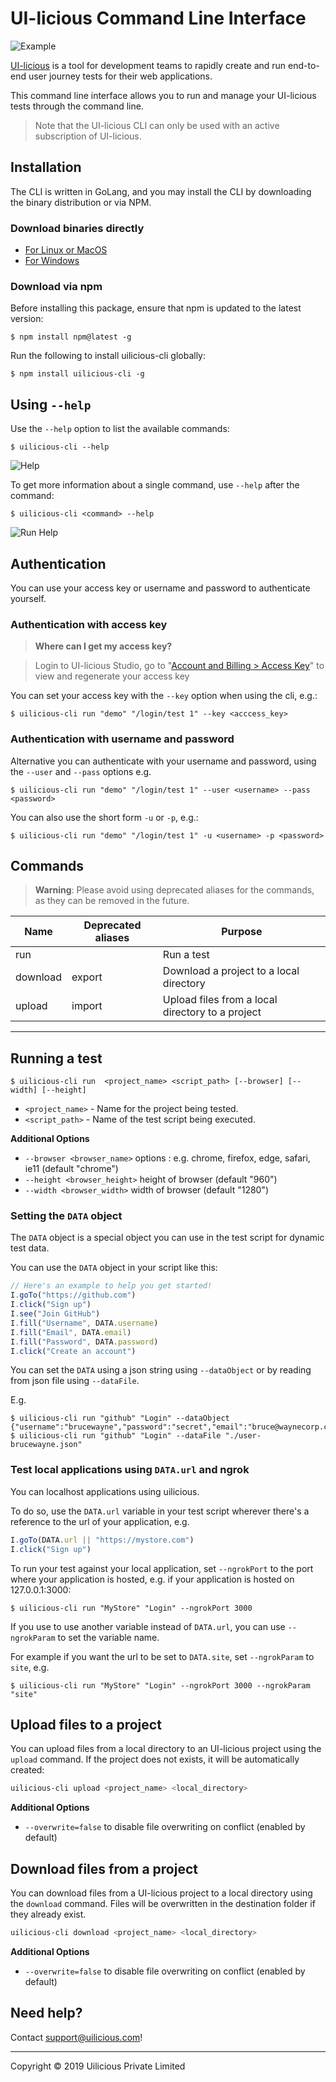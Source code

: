 # UI-licious Command Line Interface

![Example](readme-img/uilicious-cli-run-example.png)

[UI-licious](https://uilicious.com) is a tool for development teams to rapidly create and run end-to-end user journey tests for their web applications.

This command line interface allows you to run and manage your UI-licious tests through the command line.

> Note that the UI-licious CLI can only be used with an active subscription of UI-licious.

## Installation

The CLI is written in GoLang, and you may install the CLI by downloading the binary distribution or via NPM.

### Download binaries directly
* [For Linux or MacOS](https://uilicious.com/downloads/cli/uilicious-cli)
* [For Windows](https://uilicious.com/downloads/cli/uilicious-cli.exe)

### Download via npm

Before installing this package, ensure that npm is updated to the latest version:
```
$ npm install npm@latest -g
```

Run the following to install uilicious-cli globally:
```
$ npm install uilicious-cli -g
```

## Using `--help`

Use the `--help` option to list the available commands:
```
$ uilicious-cli --help
```

![Help](readme-img/uilicious-cli-help.png)

To get more information about a single command, use `--help` after the command:

```
$ uilicious-cli <command> --help
```

![Run Help](readme-img/uilicious-cli-run-help.png)

## Authentication

You can use your access key or username and password to authenticate yourself.

### Authentication with access key

> **Where can I get my access key?**

> Login to UI-licious Studio, go to "[Account and Billing > Access Key](https://user.uilicious.com/profile/accessKeys)"  to view and regenerate your access key

You can set your access key with the `--key` option when using the cli, e.g.:
```
$ uilicious-cli run "demo" "/login/test 1" --key <acccess_key>
```

### Authentication with username and password

Alternative you can authenticate with your username and password, using the `--user` and `--pass` options e.g.
```
$ uilicious-cli run "demo" "/login/test 1" --user <username> --pass <password>
```

You can also use the short form `-u` or `-p`, e.g.:
```
$ uilicious-cli run "demo" "/login/test 1" -u <username> -p <password>
```

## Commands

> **Warning**: Please avoid using deprecated aliases for the commands, as they can be removed in the future.

Name   | **Deprecated** aliases | Purpose
------ | ------- | ------------------
run    | | Run a test
download | export | Download a project to a local directory
upload | import | Upload files from a local directory to a project

---

## Running a test
```
$ uilicious-cli run  <project_name> <script_path> [--browser] [--width] [--height]
```
* `<project_name>` - Name for the project being tested.
* `<script_path>` - Name of the test script being executed.

**Additional Options**
+ `--browser <browser_name>` options :  e.g. chrome, firefox, edge, safari, ie11 (default "chrome")
+ `--height <browser_height>` height of browser (default "960")
+ `--width <browser_width>` width of browser (default "1280")

### Setting the `DATA` object

The `DATA` object is a special object you can use in the test script for dynamic test data.

You can use the `DATA` object in your script like this:
```javascript
// Here's an example to help you get started!
I.goTo("https://github.com")
I.click("Sign up")
I.see("Join GitHub")
I.fill("Username", DATA.username)
I.fill("Email", DATA.email)
I.fill("Password", DATA.password)
I.click("Create an account")
```

You can set the `DATA` using a json string using `--dataObject` or by reading from json file using `--dataFile`.

E.g.
```
$ uilicious-cli run "github" "Login" --dataObject {"username":"brucewayne","password":"secret","email":"bruce@waynecorp.com"}
$ uilicious-cli run "github" "Login" --dataFile "./user-brucewayne.json"
```

### Test local applications using `DATA.url` and ngrok

You can localhost applications using uilicious.

To do so, use the `DATA.url` variable in your test script wherever there's a reference to the url of your application, e.g.
```javascript
I.goTo(DATA.url || "https://mystore.com")
I.click("Sign up")
```

To run your test against your local application, set `--ngrokPort` to the port where your application is hosted, e.g. if your application is hosted on 127.0.0.1:3000:
```
$ uilicious-cli run "MyStore" "Login" --ngrokPort 3000
```

If you use to use another variable instead of `DATA.url`, you can use `--ngrokParam` to set the variable name.

For example if you want the url to be set to `DATA.site`, set `--ngrokParam` to `site`, e.g.
```
$ uilicious-cli run "MyStore" "Login" --ngrokPort 3000 --ngrokParam "site"
```

## Upload files to a project

You can upload files from a local directory to an UI-licious project using the `upload` command. If the project does not exists, it will be automatically created:
```bash
uilicious-cli upload <project_name> <local_directory>
```

**Additional Options**
+ `--overwrite=false` to disable file overwriting on conflict (enabled by default)

## Download files from a project

You can download files from a UI-licious project to a local directory using the `download` command. Files will be overwritten in the destination folder if they already exist.

```bash
uilicious-cli download <project_name> <local_directory>
```

**Additional Options**
+ `--overwrite=false` to disable file overwriting on conflict (enabled by default)

## Need help?

Contact [support@uilicious.com](mailto:support@uilicious.com)!

---

Copyright &copy; 2019 Uilicious Private Limited
